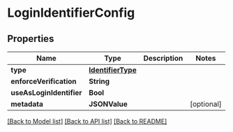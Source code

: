 # LoginIdentifierConfig

## Properties
Name | Type | Description | Notes
------------ | ------------- | ------------- | -------------
**type** | [**IdentifierType**](IdentifierType.md) |  | 
**enforceVerification** | **String** |  | 
**useAsLoginIdentifier** | **Bool** |  | 
**metadata** | **JSONValue** |  | [optional] 

[[Back to Model list]](../README.md#documentation-for-models) [[Back to API list]](../README.md#documentation-for-api-endpoints) [[Back to README]](../README.md)


